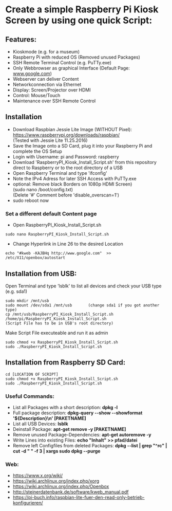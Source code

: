 # Create a simple Raspberry Pi Kiosk Screen by using one quick Script:
## Features:
- Kioskmode (e.g. for a museum)
- Raspberry Pi with reduced OS (Removed unused Packages)
- SSH Remote Terminal Control (e.g. PuTTy.exe)
- Only Webbrowser as graphical Interface  (Default Page: www.google.com)
- Webserver can deliver Content
- Networkconnection via Ethernet
- Display: Screen/Projector over HDMI
- Control: Mouse/Touch
- Maintenance over SSH Remote Control
## Installation
- Download Raspbian Jessie Lite Image (WITHOUT Pixel): https://www.raspberrypi.org/downloads/raspbian/ <br />
(Tested with Jessie Lite 11.25.2016)
- Save the Image onto a SD Card, plug it into your Raspberry Pi and complete the OS Setup
- Login with Username: pi and Password: raspberry
- Download 'RaspberryPI_Kiosk_Install_Script.sh' from this repository direct to Raspberry or to the root directory of a USB
- Open Raspberry Terminal and type 'ifconfig'
- Note the IPv4 Adress for later SSH Access with PuTTy.exe
- optional: Remove black Borders on 1080p HDMI Screen)<br />
(sudo nano /boot/config.txt)<br />
(Delete '#' Comment before 'disable_overscan=1')<br />
- sudo reboot now
### Set a different default Content page
- Open RaspberryPI_Kiosk_Install_Script.sh
```
sudo nano RaspberryPI_Kiosk_Install_Script.sh
```
- Change Hyperlink in Line 26 to the desired Location
```
echo "#kweb -KAJBHq http://www.google.com"  >> /etc/X11/openbox/autostart
```
## Installation from USB: 
Open Terminal and type 'lsblk' to list all devices and check your USB type (e.g. sda1)
```
sudo mkdir /mnt/usb
sudo mount /dev/sda1 /mnt/usb       (change sda1 if you got another type)
cp /mnt/usb/RaspberryPI_Kiosk_Install_Script.sh /home/pi/RaspberryPI_Kiosk_Install_Script.sh      
(Script File has to be in USB's root directory)
```
Make Script File executeable and run it as admin
```
sudo chmod +x RaspberryPI_Kiosk_Install_Script.sh
sudo ./RaspberryPI_Kiosk_Install_Script.sh
```
## Installation from Raspberry SD Card: 
```
cd [LOCATION OF SCRIPT]
sudo chmod +x RaspberryPI_Kiosk_Install_Script.sh
sudo ./RaspberryPI_Kiosk_Install_Script.sh
```
### Useful Commands:
- List all Packages with a short description:   **dpkg -l**
- Full package description:   **dpkg-query --show --showformat '${Description}\n' [PAKETNAME]**
- List all USB Devices:   **lsblk**
- Deinstall Package:   **apt-get remove -y [PAKETNAME]**
- Remove unused Package-Dependencies:   **apt-get autoremove -y**
- Write Lines into existing Files:   **echo "Inhalt" >> pfad/datei**
- Remove left Configfiles from deleted Packages:   **dpkg --list | grep "^rc" | cut -d " " -f 3 | xargs sudo dpkg --purge**
### Web:
- https://www.x.org/wiki/
- https://wiki.archlinux.org/index.php/xorg
- https://wiki.archlinux.org/index.php/Openbox
- http://steinerdatenbank.de/software/kweb_manual.pdf
- https://pi-buch.info/raspbian-lite-fuer-den-read-only-betrieb-konfigurieren/
